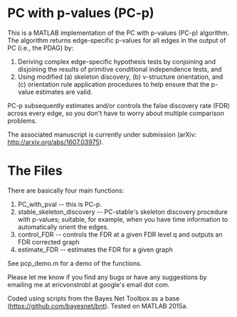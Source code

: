 # PC with p-values (PC-p)

This is a MATLAB implementation of the PC with p-values (PC-p) algorithm. The algorithm returns edge-specific p-values for all edges in the output of PC (i.e., the PDAG) by:

1. Deriving complex edge-specific hypothesis tests by conjoining and disjoining the results of primitive conditional independence tests, and
2. Using modified (a) skeleton discovery, (b) v-structure orientation, and (c) orientation rule application procedures to help ensure that the p-value estimates are valid.

PC-p subsequently estimates and/or controls the false discovery rate (FDR) across every edge, so you don't have to worry about multiple comparison problems.

The associated manuscript is currently under submission (arXiv: http://arxiv.org/abs/1607.03975).

# The Files
There are basically four main functions: 

1. PC_with_pval -- this is PC-p.
2. stable_skeleton_discovery -- PC-stable's skeleton discovery procedure with p-values; suitable, for example, when you have time information to automatically orient the edges.
3. control_FDR -- controls the FDR at a given FDR level q and outputs an FDR corrected graph
4. estimate_FDR -- estimates the FDR for a given graph

See pcp_demo.m for a demo of the functions.

Please let me know if you find any bugs or have any suggestions by emailing me at ericvonstrobl at google's email dot com.

Coded using scripts from the Bayes Net Toolbox as a base (https://github.com/bayesnet/bnt). Tested on MATLAB 2015a.
